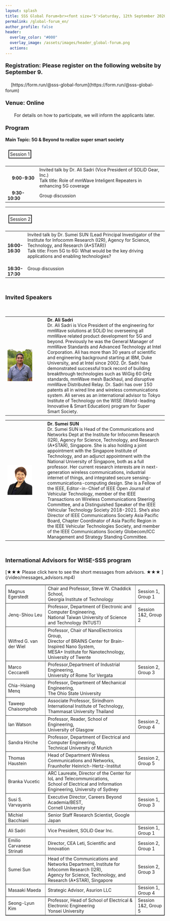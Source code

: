 ```yaml
---
layout: splash
title: SSS Global Forum<br><font size='5'>Saturday, 12th September 2020</font>
permalink: /global-forum_en/
author_profile: false
header:
  overlay_color: "#000"
  overlay_image: /assets/images/header_global-forum.png
  actions:
---
```


<h4><font size="4">Registration: Please register on the following website by September 9.</font></h4>
　 [https://form.run/@sss-global-forum](https://form.run/@sss-global-forum)

<h4><font size="4">Venue: Online</font></h4>
　　For details on how to participate, we will inform the applicants later.　　

<h4><font size="4">Program</font></h4>

<b>Main Topic: 5G & Beyond to realize super smart society</b>

<div style="display:inline-block; padding:3px; margin:10px; border:2px solid; word-break:break-all;">Session 1</div>

<table style="border:none;" width="100%">
<tr>
<td style="border:none;" width="20%">
　<B>9:00-9:30</B></td><td style="border:none;">Invited talk by Dr. Ali Sadri (Vice President of SOLiD Gear, Inc.)<br>
Talk title: Role of mmWave Inteligent Repeaters in enhancing 5G coverage</td>
</tr>
<tr>
<td style="border:none;">
　<B>9:30-10:30</B></td><td style="border:none;">Group discussion</td>
</tr>
</table>

<hr>

<div style="display:inline-block; padding:3px; margin:10px; border:2px solid; word-break:break-all;">Session 2</div>

<table width="100%">
<tr>
<td style="border:none;" width="12%">
　<B>16:00-16:30</B></td><td style="border:none;">Invited talk by Dr. Sumei SUN (Lead Principal Investigator of the Institute for Infocomm Research (I2R), Agency for Science, Technology, and Research (A*STAR))<br>
Talk title: From 5G to 6G: What would be the key driving applications and enabling technologies?</td>
</tr>
<tr>
<td style="border:none;">
　<B>16:30-17:30</B></td><td style="border:none;">Group discussion</td>
</tr>
</table>
<br>

<h4><font size="4">Invited Speakers</font></h4>
<br>

<table>
<td width="25%"><img src="/assets/images/portrait_Ali_Sadri.jpg" width=" 70%" height="70%" /></td>
<td><b>Dr. Ali Sadri</b><br>
 Dr. Ali Sadri is Vice President of the engineering for mmWave solutions at SOLiD Inc overseeing all mmWave related product development for 5G and beyond. Previously he was the General Manager of mmWave Standards and Advanced Technology at Intel Corporation. Ali has more than 30 years of scientific and engineering background starting at IBM, Duke University, and at Intel since 2002. Dr. Sadri has demonstrated successful track record of building breakthrough technologies such as WiGig 60 GHz standards, mmWave mesh Backhaul, and disruptive mmWave Distributed Relay. Dr. Sadri has over 150 patents all in wired line and wireless communications system. Ali serves as an international advisor to Tokyo Institute of Technology on the WISE (World-leading Innovative & Smart Education) program for Super Smart Society. </td>
 </table>

 <table>
 <td width="25%"><img src="/assets/images/portrait_Sumei_SUN.jpg" width=" 70%" height="70%" /></td>
 <td><b>Dr. Sumei SUN</b><br>
  Dr. Sumei SUN is Head of the Communications and Networks Dept at the Institute for Infocomm Research (I2R), Agency for Science, Technology, and Research (A*STAR), Singapore. She is also holding a joint appointment with the Singapore Institute of Technology, and an adjunct appointment with the National University of Singapore, both as a full professor. Her current research interests are in next-generation wireless communications, industrial internet of things, and integrated secure sensing-communications-computing design. She is a Fellow of the IEEE, Editor-in-Chief of IEEE Open Journal of Vehicular Technology, member of the IEEE Transactions on Wireless Communications Steering Committee, and a Distinguished Speaker of the IEEE Vehicular Technology Society 2018-2021. She’s also Director of IEEE Communications Society Asia Pacific Board, Chapter Coordinator of Asia Pacific Region in the IEEE Vehicular Technologies Society, and member of the IEEE Communications Society Globecom/ICC Management and Strategy Standing Committee.  </td>
  </table>
  <br>

  <h4><font size="4">International Advisors for WISE-SSS program</font></h4>
  [★★★ Please click here to see the short messages from advisors. ★★★ ](/video/messages_advisors.mp4)

  <table border="1">
  <tbody>
  <tr><td>Magnus Egerstedt</td><td>Chair and Professor, Steve W. Chaddick School,<br>Georgia Institute of Technology</td><td>Session 1, Group 1
  <tr><td>Jenq-Shiou Leu</td><td>Professor, Department of Electronic and Computer Engineering,<br>National Taiwan University of Science and Technology (NTUST)</td><td>Session 1&2, Group 2
  <tr><td>Wilfred G. van der Wiel</td><td>Professor, Chair of NanoElectronics Group,<br>Director of BRAINS Center for Brain-Inspired Nano System,<br>MESA+ Institute for Nanotechnology, University of Twente</td><td>
  <tr><td>Marco Ceccarelli</td><td>Professor,Department of Industrial Engineering,<br>University of Rome Tor Vergata</td><td>Session 2, Group 3
  <tr><td>Chia-Hsiang Menq</td><td>Professor, Department of Mechanical Engineering,<br>The Ohio State University</td><td>
  <tr><td>Taweep Chaisomphob</td><td>Associate Professor, Sirindhorn International Institute of Technology,<br>Thammasat University Thailand</td><td>
  <tr><td>Ian Watson</td><td>Professor, Reader, School of Engineering,<br>University of Glasgow</td><td>Session 2, Group 4
  <tr><td>Sandra Hirche</td><td>Professor, Department of Electrical and Computer Engineering,<br>Technical University of Munich</td><td>
  <tr><td>Thomas Haustein</td><td>Head of Department Wireless Communications and Networks,<br>Fraunhofer Heinrich-Hertz-Institut</td><td>Session 2, Group 5
  <tr><td>Branka Vucetic</td><td>ARC Laureate, Director of the Center for IoL and Telecommunications,<br>School of Electrical and Information Engineering, University of Sydney</td><td>
  <tr><td>Susi S. Varvayanis</td><td>Executive Director, Careers Beyond Academia/BEST,<br>Cornell University</td><td>Session 1, Group 3
  <tr><td>Michiel Bacchiani</td><td>Senior Staff Research Scientist, Google Japan<td></td>
  <tr><td>Ali Sadri</td><td>Vice President, SOLiD Gear Inc.</td><td>Session 1, Group 1
  <tr><td>Emilio Carvanese Strinati</td><td>Director, CEA Leti, Scientific and Innovation</td><td>Session 2, Group 1
  <tr><td>Sumei Sun</td><td>Head of the Communications and Networks Department, Institute for Infocomm Research (I2R),<br>Agency for Science, Technology, and Research (A*STAR), Singapore</td><td>Session 2, Group 3
  <tr><td>Masaaki Maeda</td><td>Strategic Advisor, Asurion LLC</td><td>Session 1, Group 4
  <tr><td>Seong-Lyun Kim</td><td>Professor, Head of School of Electrical & Electronic Engineering<br>Yonsei University</td><td>Session 1&2, Group 5
  </tbody>
  </table>
